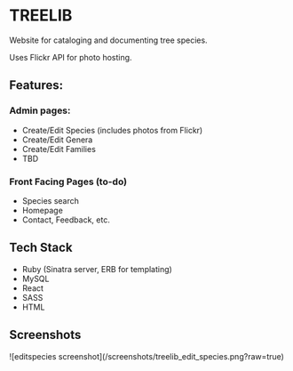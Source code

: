 <h1>TREELIB</h1>
<p>Website for cataloging and documenting tree species.</p>

<p>Uses Flickr API for photo hosting.</p>

<h2>Features:</h2>
<h3>Admin pages:</h3>
<ul>
<li>Create/Edit Species (includes photos from Flickr)</li>
<li>Create/Edit Genera</li>
<li>Create/Edit Families</li>
<li>TBD</li>
</ul>

<h3>Front Facing Pages (to-do)</h3>
<ul>
<li>Species search</li>
<li>Homepage</li>
<li>Contact, Feedback, etc.</li>
</ul>

<h2>Tech Stack</h2>
<ul>
<li>Ruby (Sinatra server, ERB for templating)</li>
<li>MySQL</li>
<li>React</li>
<li>SASS</li>
<li>HTML</li>
</ul>

<h2>Screenshots</h2>
![editspecies screenshot](/screenshots/treelib_edit_species.png?raw=true)
